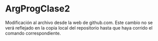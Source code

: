 # ArgProgClase2

Modificación al archivo desde la web de github.com. Este cambio no se verá reflejado en la copia local del repositorio hasta que haya corrido el comando correspondiente.
